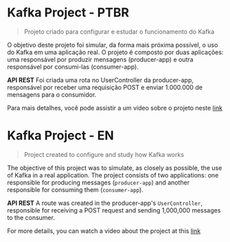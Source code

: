 Kafka Project - PTBR
============================

> Projeto criado para configurar e estudar o funcionamento do Kafka

O objetivo deste projeto foi simular, da forma mais próxima possível, o uso do Kafka em uma aplicação real.
O projeto é composto por duas aplicações: uma responsável por produzir mensagens (producer-app) e outra responsável por consumi-las (consumer-app).

**API REST**
Foi criada uma rota no UserController da producer-app, responsável por receber uma requisição POST e enviar 1.000.000 de mensagens para o consumidor.


Para mais detalhes, você pode assistir a um vídeo sobre o projeto neste [link](https://www.linkedin.com/posts/cyajuninho_docker-kafka-springboot-activity-7232894868421828608-QJ31?utm_source=share&utm_medium=member_desktop)


Kafka Project - EN
============================

> Project created to configure and study how Kafka works

The objective of this project was to simulate, as closely as possible, the use of Kafka in a real application.
The project consists of two applications: one responsible for producing messages (`producer-app`) and another responsible for consuming them (`consumer-app`).

**API REST**
A route was created in the producer-app's `UserController`, responsible for receiving a POST request and sending 1,000,000 messages to the consumer.


For more details, you can watch a video about the project at this [link](https://www.linkedin.com/posts/cyajuninho_docker-kafka-springboot-activity-7232894868421828608-QJ31?utm_source=share&utm_medium=member_desktop)
